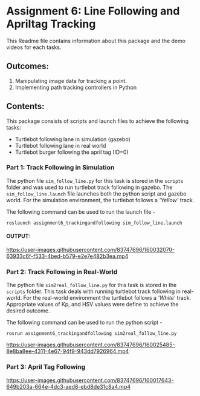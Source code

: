 <h1>Assignment 6: Line Following and Apriltag Tracking</h1>

This Readme file contains information about this package and the demo videos for each tasks.

<h2>Outcomes:</h2>

1.  Manipulating image data for tracking a point.
2.  Implementing path tracking controllers in Python

<h2>Contents:</h2>

This package consists of scripts and launch files to achieve the following tasks:

- Turtlebot following lane in simulation (gazebo)
- Turtlebot following lane in real world
- Turtlebot burger following the april tag (ID=0)

<h3>Part 1: Track Following in Simulation</h3>

The python file `sim_follow_line.py` for this task is stored in the `scripts` folder and was used to run turtlebot track following in gazebo. The `sim_follow_line.launch` file launches both the python script and gazebo world. For the simulation environment, the turtlebot follows a <I>'Yellow'</I> track. 

The following command can be used to run the launch file - 

`roslaunch assignment6_trackingandfollowing sim_follow_line.launch`

<h4>OUTPUT:</h4>

https://user-images.githubusercontent.com/83747696/160032070-63933c6f-f533-4bed-b579-e2e7e482b3ea.mp4

<h3>Part 2: Track Following in Real-World</h3>

The python file `sim2real_follow_line.py` for this task is stored in the `scripts` folder. This task deals with running turtlebot track following in real-world. For the real-world environment the turtlebot follows a <I>'White'</I> track. Appropriate values of Kp, and HSV values were define to achieve the desired outcome.

The following command can be used to run the python script - 

`rosrun assignment6_trackingandfollowing sim2real_follow_line.py`

https://user-images.githubusercontent.com/83747696/160025485-8e8ba8ee-4311-4e67-94f9-943dd7926964.mp4

<h3>Part 3: April Tag Following</h3>

https://user-images.githubusercontent.com/83747696/160017643-649b203a-664e-4dc3-aed8-ebd8de31c8a4.mp4
